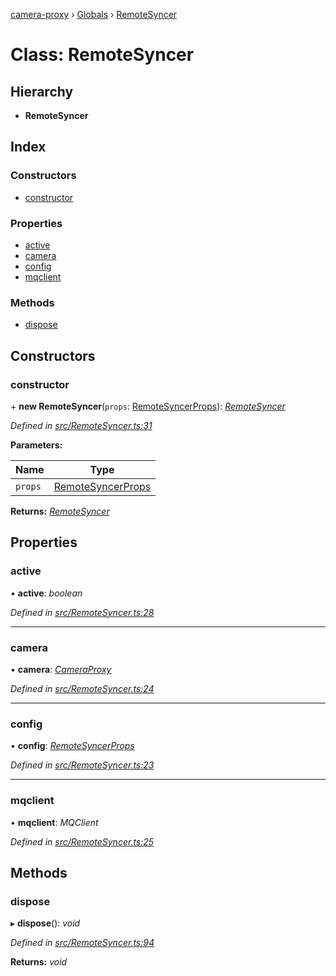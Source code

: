[camera-proxy](../README.md) › [Globals](../globals.md) › [RemoteSyncer](remotesyncer.md)

# Class: RemoteSyncer

## Hierarchy

* **RemoteSyncer**

## Index

### Constructors

* [constructor](remotesyncer.md#constructor)

### Properties

* [active](remotesyncer.md#active)
* [camera](remotesyncer.md#camera)
* [config](remotesyncer.md#config)
* [mqclient](remotesyncer.md#mqclient)

### Methods

* [dispose](remotesyncer.md#dispose)

## Constructors

###  constructor

\+ **new RemoteSyncer**(`props`: [RemoteSyncerProps](../interfaces/remotesyncerprops.md)): *[RemoteSyncer](remotesyncer.md)*

*Defined in [src/RemoteSyncer.ts:31](https://github.com/alibaba/camera-proxy/blob/2fa184b/src/RemoteSyncer.ts#L31)*

**Parameters:**

Name | Type |
------ | ------ |
`props` | [RemoteSyncerProps](../interfaces/remotesyncerprops.md) |

**Returns:** *[RemoteSyncer](remotesyncer.md)*

## Properties

###  active

• **active**: *boolean*

*Defined in [src/RemoteSyncer.ts:28](https://github.com/alibaba/camera-proxy/blob/2fa184b/src/RemoteSyncer.ts#L28)*

___

###  camera

• **camera**: *[CameraProxy](cameraproxy.md)*

*Defined in [src/RemoteSyncer.ts:24](https://github.com/alibaba/camera-proxy/blob/2fa184b/src/RemoteSyncer.ts#L24)*

___

###  config

• **config**: *[RemoteSyncerProps](../interfaces/remotesyncerprops.md)*

*Defined in [src/RemoteSyncer.ts:23](https://github.com/alibaba/camera-proxy/blob/2fa184b/src/RemoteSyncer.ts#L23)*

___

###  mqclient

• **mqclient**: *MQClient*

*Defined in [src/RemoteSyncer.ts:25](https://github.com/alibaba/camera-proxy/blob/2fa184b/src/RemoteSyncer.ts#L25)*

## Methods

###  dispose

▸ **dispose**(): *void*

*Defined in [src/RemoteSyncer.ts:94](https://github.com/alibaba/camera-proxy/blob/2fa184b/src/RemoteSyncer.ts#L94)*

**Returns:** *void*
